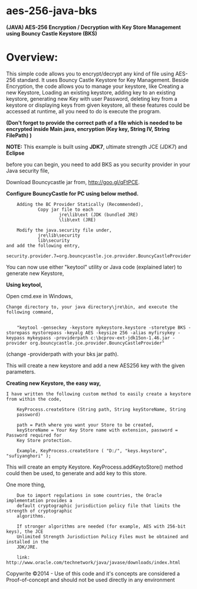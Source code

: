 aes-256-java-bks
================

**(JAVA) AES-256 Encryption / Decryption with Key Store Management using Bouncy Castle Keystore (BKS)**

Overview:
===================

This simple code allows you to encrypt/decrypt any kind of file using AES-256 standard. It uses Bouncy Castle Keystore for Key Management. Beside Encryption, the code allows you to manage your keystore, like Creating a new Keystore, Loading an existing keystore, adding key to an existing keystore, generating new Key with user Password, deleting key from a keystore or displaying keys from given keystore, all these features could be accessed at runtime, all you need to do is execute the program.

**(Don't forget to provide the correct path of a file which is needed to be encrypted inside Main.java, encryption (Key key, String IV, String FilePath) )**

**NOTE:** This example is built using **JDK7**, ultimate strength JCE (JDK7) and **Eclipse**

 before you can begin, you need to add BKS as you security provider in your Java security file,

Download Bouncycastle jar from, http://goo.gl/qFtPCE.

**Configure BouncyCastle for PC using below method.**

        Adding the BC Provider Statically (Recommended),
                Copy jar file to each
                        jre\lib\ext (JDK (bundled JRE)
                        \lib\ext (JRE)
					
        Modify the java.security file under,
                jre\lib\security
                lib\security
	and add the following entry,
		security.provider.7=org.bouncycastle.jce.provider.BouncyCastleProvider

You can now use either "keytool" utility or Java code (explained later) to generate new 
Keystore,

**Using keytool,**

Open cmd.exe in Windows,

	Change directory to, your java directory\jre\bin, and execute the following command,
	

        "keytool -genseckey -keystore mykeystore.keystore -storetype BKS -storepass mystorepass -keyalg AES -keysize 256 -alias myfirsykey -keypass mykeypass -providerpath c:\bcprov-ext-jdk15on-1.46.jar -provider org.bouncycastle.jce.provider.BouncyCastleProvider" 
            
(change -providerpath with your bks jar path).

This will create a new keystore and add a new AES256 key with the given parameters.  
		 
**Creating new Keystore, the easy way,**

	I have written the following custom method to easily create a keystore from within the code,

        KeyProcess.createStore (String path, String keyStoreName, String
        password)
        
        path = Path where you want your Store to be created, 
        keyStoreName = Your Key Store name with extension, password = Password required for
        Key Store protection.
        
        Example, KeyProcess.createStore ( "D:/", "keys.keystore", "sufiyanghori" );

This will create an empty Keystore. KeyProcess.addKeytoStore() method could then be used,
to generate and add key to this store. 

One more thing,

        Due to import regulations in some countries, the Oracle implementation provides a 
        default cryptographic jurisdiction policy file that limits the strength of cryptographic 
        algorithms.
        
        If stronger algorithms are needed (for example, AES with 256-bit keys), the JCE 
        Unlimited Strength Jurisdiction Policy Files must be obtained and installed in the 
        JDK/JRE.

        link: http://www.oracle.com/technetwork/java/javase/downloads/index.html


Copywrite &copy;2014 - Use of this code and it's concepts are considered a Proof-of-concept and should not be used directly in any environment
